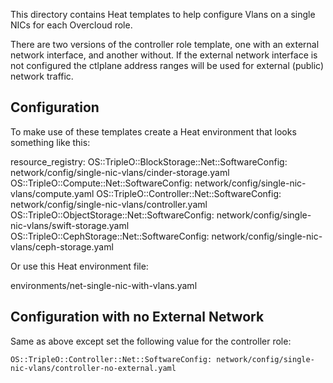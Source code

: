 This directory contains Heat templates to help configure
Vlans on a single NICs for each Overcloud role.

There are two versions of the controller role template, one with
an external network interface, and another without. If the
external network interface is not configured the ctlplane address
ranges will be used for external (public) network traffic.

Configuration
-------------

To make use of these templates create a Heat environment that looks
something like this:

  resource\_registry:
    OS::TripleO::BlockStorage::Net::SoftwareConfig: network/config/single-nic-vlans/cinder-storage.yaml
    OS::TripleO::Compute::Net::SoftwareConfig: network/config/single-nic-vlans/compute.yaml
    OS::TripleO::Controller::Net::SoftwareConfig: network/config/single-nic-vlans/controller.yaml
    OS::TripleO::ObjectStorage::Net::SoftwareConfig: network/config/single-nic-vlans/swift-storage.yaml
    OS::TripleO::CephStorage::Net::SoftwareConfig: network/config/single-nic-vlans/ceph-storage.yaml

Or use this Heat environment file:

  environments/net-single-nic-with-vlans.yaml


Configuration with no External Network
--------------------------------------
Same as above except set the following value for the controller role:

    OS::TripleO::Controller::Net::SoftwareConfig: network/config/single-nic-vlans/controller-no-external.yaml

